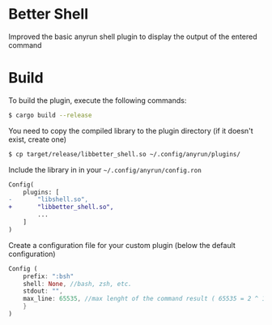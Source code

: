 # Better Shell

Improved the basic anyrun shell plugin to display the output of the entered command

# Build

To build the plugin, execute the following commands:


```sh
$ cargo build --release
```

You need to copy the compiled library to the plugin directory (if it doesn't exist, create one)
```sh 
$ cp target/release/libbetter_shell.so ~/.config/anyrun/plugins/
```

Include the library in in your `~/.config/anyrun/config.ron`

```diff
Config(
    plugins: [
-       "libshell.so",
+       "libbetter_shell.so",
        ...
    ]
)
```
Create a configuration file for your custom plugin (below the default configuration)
```rust
Config (
    prefix: ":bsh"
    shell: None, //bash, zsh, etc.
    stdout: "",
    max_line: 65535, //max lenght of the command result ( 65535 = 2 ^ 16)
    }
)